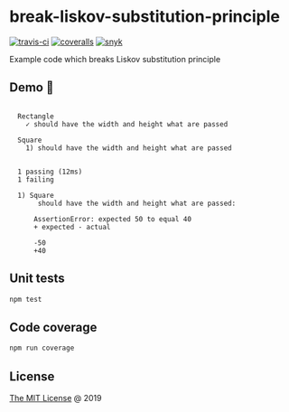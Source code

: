 # break-liskov-substitution-principle

[![travis-ci](https://api.travis-ci.com/piecioshka/break-liskov-substitution-principle.svg?branch=master)](https://app.travis-ci.com/github/piecioshka/break-liskov-substitution-principle)
[![coveralls](https://coveralls.io/repos/github/piecioshka/break-liskov-substitution-principle/badge.svg?branch=master)](https://coveralls.io/github/piecioshka/break-liskov-substitution-principle?branch=master)
[![snyk](https://snyk.io/test/github/piecioshka/break-liskov-substitution-principle/badge.svg?targetFile=package.json)](https://snyk.io/test/github/piecioshka/break-liskov-substitution-principle?targetFile=package.json)

Example code which breaks Liskov substitution principle

## Demo :tada:

```text

  Rectangle
    ✓ should have the width and height what are passed

  Square
    1) should have the width and height what are passed


  1 passing (12ms)
  1 failing

  1) Square
       should have the width and height what are passed:

      AssertionError: expected 50 to equal 40
      + expected - actual

      -50
      +40

```

## Unit tests

```bash
npm test
```

## Code coverage

```bash
npm run coverage
```

## License

[The MIT License](http://piecioshka.mit-license.org) @ 2019
